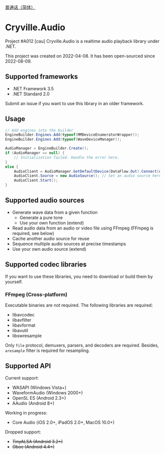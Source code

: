 [普通话（简体）](README_cmn-hans.md)

# Cryville.Audio
Project #A012 [cau] Cryville.Audio is a realtime audio playback library under .NET.

This project was created on 2022-04-08. It has been open-sourced since 2022-08-09.

## Supported frameworks
- .NET Framework 3.5
- .NET Standard 2.0

Submit an issue if you want to use this library in an older framework.

## Usage
```cs
// Add engines into the builder
EngineBuilder.Engines.Add(typeof(MMDeviceEnumeratorWrapper));
EngineBuilder.Engines.Add(typeof(WaveDeviceManager));

AudioManager = EngineBuilder.Create();
if (AudioManager == null) {
	// Initialization failed. Handle the error here.
}
else {
	AudioClient = AudioManager.GetDefaultDevice(DataFlow.Out).Connect(device.DefaultFormat, device.DefaultBufferSize);
	AudioClient.Source = new AudioSource(); // Set an audio source here, see the Cryville.Audio.Source namespace for all available audio sources.
	AudioClient.Start();
}
```

## Supported audio sources
- Generate wave data from a given function
  - Generate a pure tone
  - Use your own function (extend)
- Read audio data from an audio or video file using FFmpeg (FFmpeg is required, see below)
- Cache another audio source for reuse
- Sequence multiple audio sources at precise timestamps
- Use your own audio source (extend)

## Supported codec libraries
If you want to use these libraries, you need to download or build them by yourself.

### FFmpeg (Cross-platform)
Executable binaries are not required. The following libraries are required:
- libavcodec
- libavfilter
- libavformat
- libavutil
- libswresample

Only `file` protocol, demuxers, parsers, and decoders are required. Besides, `aresample` filter is required for resampling.

## Supported API
Current support:
- WASAPI (Windows Vista+)
- WaveformAudio (Windows 2000+)
- OpenSL ES (Android 2.3+)
- AAudio (Android 8+)

Working in progress:
- Core Audio (iOS 2.0+, iPadOS 2.0+, MacOS 10.0+)

Dropped support:
- ~~TinyALSA (Android 3.2+)~~
- ~~Oboe (Android 4.4+)~~
